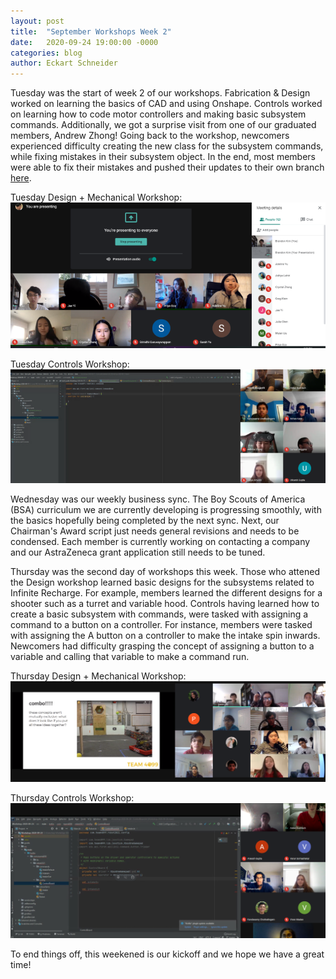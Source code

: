 ```yaml
---
layout: post
title:  "September Workshops Week 2"
date:   2020-09-24 19:00:00 -0000
categories: blog
author: Eckart Schneider
---
```

Tuesday was the start of week 2 of our workshops. Fabrication & Design worked on learning the basics of CAD and using Onshape. Controls worked on learning how to code motor controllers 
and making basic subsystem commands. Additionally, we got a surprise visit from one of our graduated members, Andrew Zhong! Going back to the workshop, newcomers experienced difficulty 
creating the new class for the subsystem commands, while fixing mistakes in their subsystem object. In the end, most members were able to fix their mistakes and pushed their updates to 
their own branch [here](https://github.com/team4099/Workshop-2020-09-17). 

Tuesday Design + Mechanical Workshop: \
<img src="/img/blog/2020-09-22/designws.png" width="650"/>

Tuesday Controls Workshop: \
<img src="/img/blog/2020-09-22/controlsws.png" width="650"/>

Wednesday was our weekly business sync. The Boy Scouts of America (BSA) curriculum we are currently developing is progressing smoothly, with the basics hopefully being
completed by the next sync. Next, our Chairman's Award script just needs general revisions and needs to be condensed. Each member is currently working on contacting a 
company and our AstraZeneca grant application still needs to be tuned. 

Thursday was the second day of workshops this week. Those who attened the Design workshop learned basic designs for the subsystems related to Infinite Recharge. For 
example, members learned the different designs for a shooter such as a turret and variable hood. Controls having learned how to create a basic subsystem with commands, 
were tasked with assigning a command to a button on a controller. For instance, members were tasked with assigning the A button on a controller to make the intake spin 
inwards. Newcomers had difficulty grasping the concept of assigning a button to a variable and calling that variable to make a command run. 

Thursday Design + Mechanical Workshop: \
<img src="/img/blog/2020-09-22/designws2.png" width="650"/>

Thursday Controls Workshop: \
<img src="/img/blog/2020-09-22/controlsws2.png" width="650"/>

To end things off, this weekened is our kickoff and we hope we have a great time!
